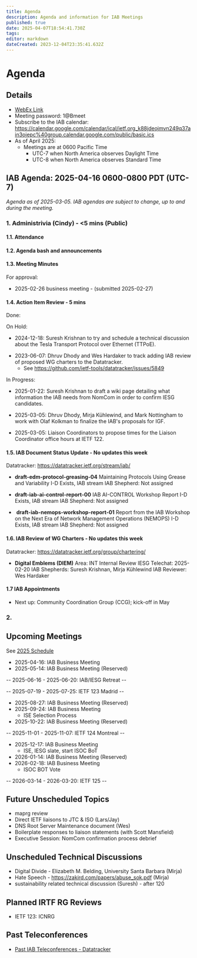 ```yaml
---
title: Agenda
description: Agenda and information for IAB Meetings
published: true
date: 2025-04-07T18:54:41.730Z
tags: 
editor: markdown
dateCreated: 2023-12-04T23:35:41.632Z
---
```


# Agenda
## Details

* [WebEx Link](https://ietf.webex.com/ietf/j.php?MTID=m92c425d161e1be552b21d6b84b1c09f6)
* Meeting password: 1@Bmeet
* Subscribe to the IAB calendar: https://calendar.google.com/calendar/ical/ietf.org_k88jdeojmvn249q37ain3ojepc%40group.calendar.google.com/public/basic.ics
* As of April 2025:
    * Meetings are at 0600 Pacific Time 
         - UTC-7 when North America observes Daylight Time 
         - UTC-8 when North America observes Standard Time


## IAB Agenda: 2025-04-16 0600-0800 PDT (UTC-7) 

*Agenda as of 2025-03-05. IAB agendas are subject to change, up to and during the meeting.*


### 1. Administrivia (Cindy) - <5 mins (Public)

#### 1.1. Attendance 

#### 1.2. Agenda bash and announcements 

#### 1.3. Meeting Minutes 

For approval:

* 2025-02-26 business meeting - (submitted 2025-02-27)

#### 1.4. Action Item Review - 5 mins

Done:

    
On Hold:

* 2024-12-18: Suresh Krishnan to try and schedule a technical 
    discussion about the Tesla Transport Protocol over Ethernet 
    (TTPoE).
- 2023-06-07: Dhruv Dhody and Wes Hardaker to track adding IAB
    review of proposed WG charters to the Datatracker.
    - See https://github.com/ietf-tools/datatracker/issues/5849

In Progress: 

* 2025-01-22: Suresh Krishnan to draft a wiki page detailing what 
    information the IAB needs from NomCom in order to confirm IESG 
    candidates.

* 2025-03-05: Dhruv Dhody, Mirja Kühlewind, and Mark Nottingham to 
    work with Olaf Kolkman to finalize the IAB's proposals for IGF.

* 2025-03-05: Liaison Coordinators to propose times for the Liaison 
    Coordinator office hours at IETF 122.



#### 1.5. IAB Document Status Update - No updates this week

 Datatracker: https://datatracker.ietf.org/stream/iab/

*  **draft-edm-protocol-greasing-04**
    Maintaining Protocols Using Grease and Variability
    I-D Exists, IAB stream
    IAB Shepherd: Not assigned

*  **draft-iab-ai-control-report-00** 
    IAB AI-CONTROL Workshop Report
    I-D Exists, IAB stream
    IAB Shepherd: Not assigned
    
*   **draft-iab-nemops-workshop-report-01**
    Report from the IAB Workshop on the Next Era of Network Management
    Operations (NEMOPS)
    I-D Exists, IAB stream
    IAB Shepherd: Not assigned

#### 1.6. IAB Review of WG Charters - No updates this week

 Datatracker: https://datatracker.ietf.org/group/chartering/
  
* **Digital Emblems (DIEM)**
    Area: INT
    Internal Review
    IESG Telechat: 2025-02-20
    IAB Shepherds: Suresh Krishnan, Mirja Kühlewind
    IAB Reviewer: Wes Hardaker

    

#### 1.7 IAB Appointments

- Next up: Community Coordination Group (CCG); kick-off in May


### 2. 
## Upcoming Meetings

See [2025 Schedule](https://wiki.ietf.org/group/iab/2025_Schedule)

- 2025-04-16: IAB Business Meeting
- 2025-05-14: IAB Business Meeting (Reserved)

-- 2025-06-16 - 2025-06-20: IAB/IESG Retreat --

-- 2025-07-19 - 2025-07-25: IETF 123 Madrid --

- 2025-08-27: IAB Business Meeting (Reserved)
- 2025-09-24: IAB Business Meeting
    - ISE Selection Process
- 2025-10-22: IAB Business Meeting (Reserved)

-- 2025-11-01 - 2025-11-07: IETF 124 Montreal --

- 2025-12-17: IAB Business Meeting
    - ISE, IESG slate, start ISOC BoT
- 2026-01-14: IAB Business Meeting (Reserved)
- 2026-02-18: IAB Business Meeting 
    - ISOC BOT Vote
    
-- 2026-03-14 - 2026-03-20: IETF 125 --

## Future Unscheduled Topics 

* maprg review 
* Direct IETF liaisons to JTC & ISO (Lars/Jay)
* DNS Root Server Maintenance document (Wes)
* Boilerplate responses to liaison statements (with Scott Mansfield)
* Executive Session: NomCom confirmation process debrief


## Unscheduled Technical Discussions

* Digital Divide - Elizabeth M. Belding, University Santa Barbara (Mirja)
* Hate Speech - https://zakird.com/papers/abuse_sok.pdf (Mirja)
* sustainability related technical discussion (Suresh) - after 120


## Planned IRTF RG Reviews 

* IETF 123: ICNRG

## Past Teleconferences 

* [Past IAB Teleconferences - Datatracker](https://datatracker.ietf.org/group/iab/meetings/)


<!--
### Alternate Zoom info:

* [Zoom link](https://ietf.zoom.us/j/2649121587?pwd=dVJXTHRoQ2RqeE5tY2huWFFDdTFpdz09)
* Passcode: 1234
-->
